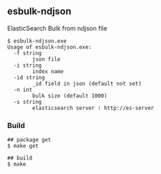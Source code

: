 

## esbulk-ndjson
ElasticSearch Bulk from ndjson file

```
$ esbulk-ndjson.exe
Usage of esbulk-ndjson.exe:
  -f string
        json file
  -i string
        index name
  -id string
        _id field in json (default not set)
  -n int
        bulk size (default 1000)
  -s string
        elasticsearch server : http://es-server

```


### Build 

```
## package get
$ make get 

## build
$ make 
```